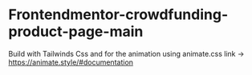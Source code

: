 # Frontendmentor-crowdfunding-product-page-main

Build with Tailwinds Css and for the animation using animate.css link -> https://animate.style/#documentation
